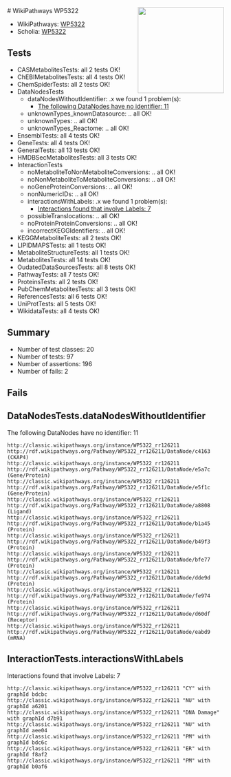 <img style="float: right; width: 200px" src="https://upload.wikimedia.org/wikipedia/commons/thumb/8/83/Wplogo_with_text_500.png/640px-Wplogo_with_text_500.png" />
# WikiPathways WP5322

* WikiPathways: [WP5322](https://wikipathways.org/pathways/WP5322)
* Scholia: [WP5322](https://scholia.toolforge.org/wikipathways/WP5322)
## Tests
* CASMetabolitesTests: all 2 tests OK!
* ChEBIMetabolitesTests: all 4 tests OK!
* ChemSpiderTests: all 2 tests OK!
* DataNodesTests
    * dataNodesWithoutIdentifier: .x we found 1 problem(s):
        * [The following DataNodes have no identifier: 11](#8792c491)
    * unknownTypes_knownDatasource: .. all OK!
    * unknownTypes: .. all OK!
    * unknownTypes_Reactome: .. all OK!
* EnsemblTests: all 4 tests OK!
* GeneTests: all 4 tests OK!
* GeneralTests: all 13 tests OK!
* HMDBSecMetabolitesTests: all 3 tests OK!
* InteractionTests
    * noMetaboliteToNonMetaboliteConversions: .. all OK!
    * noNonMetaboliteToMetaboliteConversions: .. all OK!
    * noGeneProteinConversions: .. all OK!
    * nonNumericIDs: .. all OK!
    * interactionsWithLabels: .x we found 1 problem(s):
        * [Interactions found that involve Labels: 7](#630d267e)
    * possibleTranslocations: .. all OK!
    * noProteinProteinConversions: .. all OK!
    * incorrectKEGGIdentifiers: .. all OK!
* KEGGMetaboliteTests: all 2 tests OK!
* LIPIDMAPSTests: all 1 tests OK!
* MetaboliteStructureTests: all 1 tests OK!
* MetabolitesTests: all 14 tests OK!
* OudatedDataSourcesTests: all 8 tests OK!
* PathwayTests: all 7 tests OK!
* ProteinsTests: all 2 tests OK!
* PubChemMetabolitesTests: all 3 tests OK!
* ReferencesTests: all 6 tests OK!
* UniProtTests: all 5 tests OK!
* WikidataTests: all 4 tests OK!


## Summary

* Number of test classes: 20
* Number of tests: 97
* Number of assertions: 196
* Number of fails: 2

## Fails

<a name="8792c491" />

## DataNodesTests.dataNodesWithoutIdentifier

The following DataNodes have no identifier: 11
```
http://classic.wikipathways.org/instance/WP5322_rr126211 http://rdf.wikipathways.org/Pathway/WP5322_rr126211/DataNode/c4163 (CKAP4)
http://classic.wikipathways.org/instance/WP5322_rr126211 http://rdf.wikipathways.org/Pathway/WP5322_rr126211/DataNode/e5a7c (Gene/Protein)
http://classic.wikipathways.org/instance/WP5322_rr126211 http://rdf.wikipathways.org/Pathway/WP5322_rr126211/DataNode/e5f1c (Gene/Protein)
http://classic.wikipathways.org/instance/WP5322_rr126211 http://rdf.wikipathways.org/Pathway/WP5322_rr126211/DataNode/a8808 (Ligand)
http://classic.wikipathways.org/instance/WP5322_rr126211 http://rdf.wikipathways.org/Pathway/WP5322_rr126211/DataNode/b1a45 (Protein)
http://classic.wikipathways.org/instance/WP5322_rr126211 http://rdf.wikipathways.org/Pathway/WP5322_rr126211/DataNode/b49f3 (Protein)
http://classic.wikipathways.org/instance/WP5322_rr126211 http://rdf.wikipathways.org/Pathway/WP5322_rr126211/DataNode/bfe77 (Protein)
http://classic.wikipathways.org/instance/WP5322_rr126211 http://rdf.wikipathways.org/Pathway/WP5322_rr126211/DataNode/dde9d (Protein)
http://classic.wikipathways.org/instance/WP5322_rr126211 http://rdf.wikipathways.org/Pathway/WP5322_rr126211/DataNode/fe974 (Protein)
http://classic.wikipathways.org/instance/WP5322_rr126211 http://rdf.wikipathways.org/Pathway/WP5322_rr126211/DataNode/d60df (Receptor)
http://classic.wikipathways.org/instance/WP5322_rr126211 http://rdf.wikipathways.org/Pathway/WP5322_rr126211/DataNode/eabd9 (mRNA)
```

<a name="630d267e" />

## InteractionTests.interactionsWithLabels

Interactions found that involve Labels: 7
```
http://classic.wikipathways.org/instance/WP5322_rr126211 "CY" with graphId bdcbc
http://classic.wikipathways.org/instance/WP5322_rr126211 "NU" with graphId a6201
http://classic.wikipathways.org/instance/WP5322_rr126211 "DNA Damage" with graphId d7b91
http://classic.wikipathways.org/instance/WP5322_rr126211 "NU" with graphId aee04
http://classic.wikipathways.org/instance/WP5322_rr126211 "PM" with graphId bdc6c
http://classic.wikipathways.org/instance/WP5322_rr126211 "ER" with graphId f8af2
http://classic.wikipathways.org/instance/WP5322_rr126211 "PM" with graphId b0af6
```

